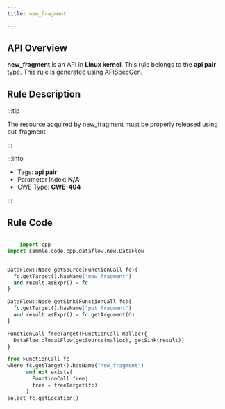 ```yaml
---
title: new_fragment

---
```



## API Overview
**new_fragment** is an API in **Linux kernel**. This rule belongs to the **api pair** type. This rule is generated using [APISpecGen](../../tools/APISpecGen).
## Rule Description

:::tip

The resource acquired by new_fragment must be properly released using put_fragment

:::

:::info

- Tags: **api pair**
- Parameter Index: **N/A**
- CWE Type: **CWE-404**

:::

## Rule Code
```python

    import cpp
import semmle.code.cpp.dataflow.new.DataFlow


DataFlow::Node getSource(FunctionCall fc){
  fc.getTarget().hasName("new_fragment")
  and result.asExpr() = fc
}

DataFlow::Node getSink(FunctionCall fc){
  fc.getTarget().hasName("put_fragment")
  and result.asExpr() = fc.getArgument(0)
}

FunctionCall freeTarget(FunctionCall malloc){
  DataFlow::localFlow(getSource(malloc), getSink(result))
}

from FunctionCall fc
where fc.getTarget().hasName("new_fragment")
      and not exists(
        FunctionCall free| 
        free = freeTarget(fc)
      )
select fc.getLocation()

    
```